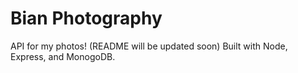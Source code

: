 # Bian Photography

API for my photos! (README will be updated soon)
Built with Node, Express, and MonogoDB.
